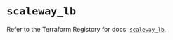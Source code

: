 # `scaleway_lb`

Refer to the Terraform Registory for docs: [`scaleway_lb`](https://registry.terraform.io/providers/scaleway/scaleway/2.39.0/docs/resources/lb).
